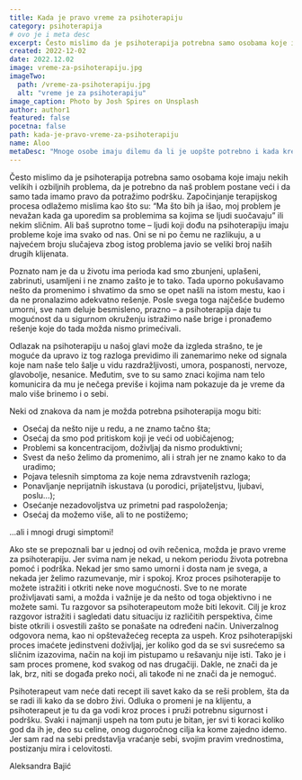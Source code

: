 ```yaml
---
title: Kada je pravo vreme za psihoterapiju
category: psihoterapija
# ovo je i meta desc
excerpt: Često mislimo da je psihoterapija potrebna samo osobama koje imaju nekih velikih i ozbiljnih problema...
created: 2022-12-02
date: 2022.12.02
image: vreme-za-psihoterapiju.jpg
imageTwo:
  path: /vreme-za-psihoterapiju.jpg
  alt: "vreme je za psihoterapiju"
image_caption: Photo by Josh Spires on Unsplash
author: author1
featured: false
pocetna: false
path: kada-je-pravo-vreme-za-psihoterapiju
name: Aloo
metaDesc: "Mnoge osobe imaju dilemu da li je uopšte potrebno i kada krenuti na psihoterapiju. Navešćemo neke od znakova kada je možda potrebno potražiti pomoć stručnjaka."
---
```


Često mislimo da je psihoterapija potrebna samo osobama koje imaju nekih velikih i ozbiljnih problema, da je potrebno da naš problem postane veći i da samo tada imamo pravo da potražimo podršku. Započinjanje terapijskog procesa odlažemo mislima kao što su: “Ma što bih ja išao, moj problem je nevažan kada ga uporedim sa problemima sa kojima se ljudi suočavaju” ili nekim sličnim. Ali baš suprotno tome –  ljudi koji dođu na psihoterapiju imaju probleme koje ima svako od nas. Oni se ni po čemu ne razlikuju, a u najvećem broju slučajeva zbog istog problema javio se veliki broj naših drugih klijenata.

Poznato nam je da u životu ima perioda kad smo zbunjeni, uplašeni, zabrinuti, usamljeni i ne znamo zašto je to tako. Tada uporno pokušavamo nešto da promenimo i shvatimo da smo se opet našli na istom mestu, kao i da ne pronalazimo adekvatno rešenje. Posle svega toga najčešće budemo umorni, sve nam deluje besmisleno, prazno – a psihoterapija daje tu mogućnost da u sigurnom okruženju istražimo naše brige i pronađemo rešenje koje do tada možda nismo primećivali.

Odlazak na psihoterapiju u našoj glavi može da izgleda strašno, te je moguće da upravo iz tog razloga previdimo ili zanemarimo neke od signala koje nam naše telo šalje u vidu razdražljivosti, umora, pospanosti, nervoze, glavobolje, nesanice. Međutim, sve to su samo znaci kojima nam telo komunicira da mu je nečega previše i kojima nam pokazuje da je vreme da malo više brinemo i o sebi.

Neki od znakova da nam je možda potrebna psihoterapija mogu biti: 

- Osećaj da nešto nije u redu, a ne znamo tačno šta;
- Osećaj da smo pod pritiskom koji je veći od uobičajenog; 
- Problemi sa koncentracijom, doživljaj da nismo produktivni;
- Svest da nešo želimo da promenimo, ali i strah jer ne znamo kako to da uradimo;
- Pojava telesnih simptoma za koje nema zdravstvenih razloga; 
- Ponavljanje neprijatnih iskustava (u porodici, prijateljstvu, ljubavi, poslu...);
- Osećanje nezadovoljstva uz primetni pad raspoloženja;
- Osećaj da možemo više, ali to ne postižemo;

...ali i mnogi drugi simptomi!

Ako ste se prepoznali bar u jednoj od ovih rečenica, možda je pravo vreme za psihoterapiju. Jer svima nam je nekad, u nekom periodu života potrebna pomoć i podrška. Nekad jer smo samo umorni i dosta nam je svega, a nekada jer želimo razumevanje, mir i spokoj. Kroz proces psihoterapije to možete istražiti i otkriti neke nove mogućnosti. Sve to ne morate proživljavati sami, a možda i važnije je da nešto od toga objektivno i ne možete sami. Tu razgovor sa psihoterapeutom može biti lekovit. Cilj je kroz razgovor istražiti i sagledati datu situaciju iz različitih perspektiva, čime biste otkrili i osvestili zašto se ponašate na određeni način. Univerzalnog odgovora nema, kao ni opštevažećeg recepta za uspeh. Kroz psihoterapijski proces imaćete jedinstveni doživljaj, jer koliko god da se svi susrećemo sa sličnim izazovima, način na koji im pistupamo u rešavanju nije isti. Tako je i sam proces promene, kod svakog od nas drugačiji. Dakle, ne znači da je lak, brz, niti se događa preko noći, ali takođe ni ne znači da je nemoguć.

Psihoterapeut vam neće dati recept ili savet kako da se reši problem, šta da se radi ili kako da se dobro živi. Odluka o promeni je na klijentu, a psihoterapeut je tu da ga vodi  kroz proces i pruži potrebnu sigurnost i podršku. Svaki i najmanji uspeh na tom putu je bitan, jer svi ti koraci koliko god da ih je, deo su celine, onog dugoročnog cilja ka kome zajedno idemo. Jer sam rad na sebi predstavlja vraćanje sebi, svojim pravim vrednostima, postizanju mira i celovitosti.


Aleksandra Bajić

